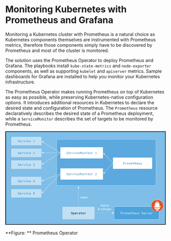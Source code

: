 # Monitoring Kubernetes with Prometheus and Grafana

Monitoring a Kubernetes cluster with Prometheus is a natural choice as Kubernetes components themselves are instrumented with Prometheus metrics, therefore those components simply have to be discovered by Prometheus and most of the cluster is monitored.

The solution uses the Prometheus Operator to deploy Prometheus and Grafana. The playbooks install `kube-state-metrics` and `node-exporter` components, as well as supporting `kubelet` and `apiserver` metrics. Sample dashboards for Grafana are installed to help you monitor your Kubernetes infrastructure.

The Prometheus Operator makes running Prometheus on top of Kubernetes as easy as possible, while preserving Kubernetes-native configuration options. It introduces additional resources in Kubernetes to declare the desired state and configuration of Prometheus. The `Prometheus` resource declaratively describes the desired state of a Prometheus deployment, while a `ServiceMonitor` describes the set of targets to be monitored by Prometheus.


!["Prometheus Operator"][media-prometheus-operator-jpg] 

**Figure: ** Prometheus Operator



[media-prometheus-operator-jpg]:<../media/prometheus-operator.jpg> 



